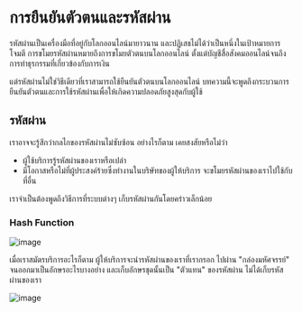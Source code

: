 # การยืนยันตัวตนและรหัสผ่าน

รหัสผ่านเป็นเครื่องมือที่อยู่กับโลกออนไลน์มายาวนาน และปฏิเสธไม่ได้ว่าเป็นหนึ่งในเป้าหมายการโจมตี การขโมยรหัสผ่านหมายถึงการขโมยตัวตนบนโลกออนไลน์ ตั้งแต่บัญชีสื่อสังคมออนไลน์จนถึงการทำธุรกรรมที่เกี่ยวข้องกับการเงิน

แต่รหัสผ่านไม่ใช่วิธีเดียวที่เราสามารถใช้ยืนยันตัวตนบนโลกออนไลน์ บทความนี้จะพูดถึงกระบวนการยืนยันตัวตนและการใช้รหัสผ่านเพื่อให้เกิดความปลอดภัยสูงสุดกับผู้ใช้

## รหัสผ่าน

เราอาจจะรู้สึกว่ากลไกของรหัสผ่านไม่ซับซ้อน อย่างไรก็ตาม เคยสงสัยหรือไม่ว่า

- ผู้ใช้บริการรู้รหัสผ่านของเราหรือเปล่า
- มีโอกาสหรือไม่ที่ผู้ประสงค์ร้ายซึ่งทำงานในบริษัทของผู้ให้บริการ จะขโมยรหัสผ่านของเราไปใช้กับที่อื่น

เราจำเป็นต้องพูดถึงวิธีการที่ระบบต่างๆ เก็บรหัสผ่านกันโดยคร่าวเล็กน้อย

### Hash Function

![image](https://user-images.githubusercontent.com/3682634/103720880-f07ddd00-4ffe-11eb-8e5f-9cca20eb887d.png)

เมื่อเราสมัตรบริการอะไรก็ตาม ผู้ให้บริการจะนำรหัสผ่านของเราที่เรากรอก ไปผ่าน "กล่องมหัศจรรย์" จนออกมาเป็นอักษรอะไรบางอย่าง และเก็บอักษรชุดนั้นเป็น "ตัวแทน" ของรหัสผ่าน ไม่ได้เก็บรหัสผ่านของเรา

![image](https://user-images.githubusercontent.com/3682634/103721297-e7d9d680-4fff-11eb-8bc1-6e5f5c03014c.png)
